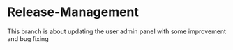 # Release-Management

This branch is about updating the user admin panel with some improvement and bug fixing
